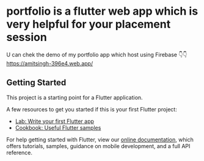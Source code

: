 # portfolio is a flutter web app  which is very helpful for your placement session

U can chek the demo of my portfolio app which host using 
Firebase 👇👇
https://amitsingh-396e4.web.app/

## Getting Started

This project is a starting point for a Flutter application.

A few resources to get you started if this is your first Flutter project:

- [Lab: Write your first Flutter app](https://flutter.dev/docs/get-started/codelab)
- [Cookbook: Useful Flutter samples](https://flutter.dev/docs/cookbook)

For help getting started with Flutter, view our
[online documentation](https://flutter.dev/docs), which offers tutorials,
samples, guidance on mobile development, and a full API reference.

